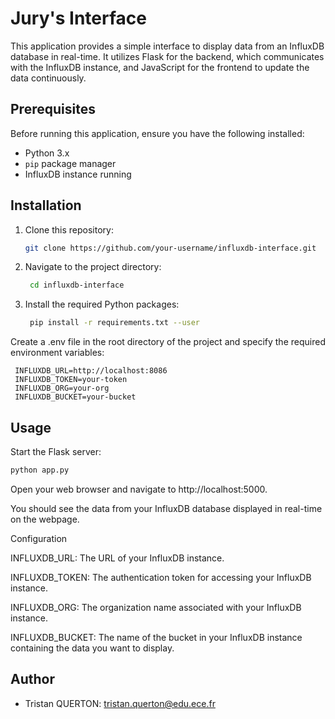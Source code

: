 # Jury's Interface

This application provides a simple interface to display data from an InfluxDB database in real-time. It utilizes Flask for the backend, which communicates with the InfluxDB instance, and JavaScript for the frontend to update the data continuously.

## Prerequisites

Before running this application, ensure you have the following installed:

- Python 3.x
- `pip` package manager
- InfluxDB instance running

## Installation

1. Clone this repository:

   ```bash
   git clone https://github.com/your-username/influxdb-interface.git
   ```

2. Navigate to the project directory:

   ```bash
    cd influxdb-interface
   ```

3. Install the required Python packages:

   ```bash
    pip install -r requirements.txt --user
   ```

Create a .env file in the root directory of the project and specify the required environment variables:

```
 INFLUXDB_URL=http://localhost:8086
 INFLUXDB_TOKEN=your-token
 INFLUXDB_ORG=your-org
 INFLUXDB_BUCKET=your-bucket
```

## Usage

Start the Flask server:

```bash
python app.py
```

Open your web browser and navigate to http://localhost:5000.

You should see the data from your InfluxDB database displayed in real-time on the webpage.

Configuration

INFLUXDB_URL: The URL of your InfluxDB instance.

INFLUXDB_TOKEN: The authentication token for accessing your InfluxDB instance.

INFLUXDB_ORG: The organization name associated with your InfluxDB instance.

INFLUXDB_BUCKET: The name of the bucket in your InfluxDB instance containing the data you want to display.

## Author

- Tristan QUERTON: tristan.querton@edu.ece.fr
